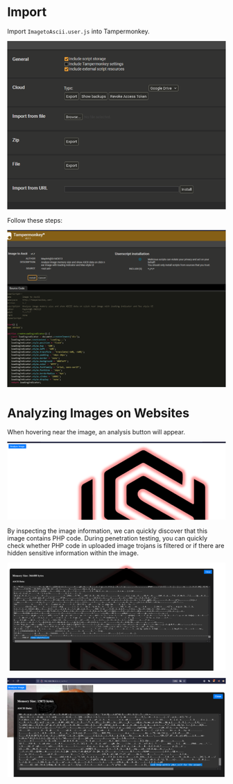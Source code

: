 # Import

Import `ImagetoAscii.user.js` into Tampermonkey.

![alt text](./pic/image.png)

Follow these steps:

![alt text](./pic/image-1.png)

# Analyzing Images on Websites

When hovering near the image, an analysis button will appear.

![alt text](./pic/image-2.png)

By inspecting the image information, we can quickly discover that this image contains PHP code. During penetration testing, you can quickly check whether PHP code in uploaded image trojans is filtered or if there are hidden sensitive information within the image.

![alt text](./pic/image-3.png)

![alt text](./pic/image-4.png)
